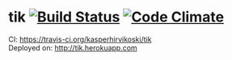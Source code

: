 # tik [![Build Status](https://travis-ci.org/kasperhirvikoski/tik.png?branch=master)](https://travis-ci.org/kasperhirvikoski/tik) [![Code Climate](https://codeclimate.com/github/kasperhirvikoski/tik.png)](https://codeclimate.com/github/kasperhirvikoski/tik)

CI: https://travis-ci.org/kasperhirvikoski/tik  
Deployed on: http://tik.herokuapp.com
